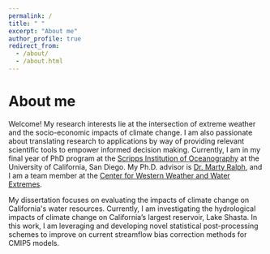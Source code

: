```yaml
---
permalink: /
title: " "
excerpt: "About me"
author_profile: true
redirect_from: 
  - /about/
  - /about.html
---
```


About me
======
Welcome! My research interests lie at the intersection of extreme weather and the socio-economic impacts
of climate change. I am also passionate about translating research to applications by way of providing relevant scientific tools to empower informed decision making. Currently, I am in my final year of PhD program at the [Scripps Institution of Oceanography](https://scripps.ucsd.edu/) at the University of California, San Diego. My Ph.D. advisor is [Dr. Marty Ralph](https://mralph.scrippsprofiles.ucsd.edu/), and I am a team member at the [Center for Western Weather and Water Extremes](https://cw3e.ucsd.edu/). 

My dissertation focuses on evaluating the impacts of climate change on California's water resources. Currently, I am investigating the hydrological impacts of climate change on California’s largest reservoir, Lake Shasta. In this work, I am leveraging and developing novel statistical post-processing schemes to improve on current streamflow bias
correction methods for CMIP5 models.

